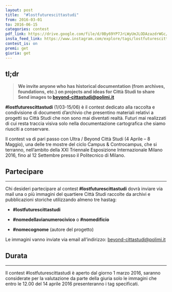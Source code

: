 ```yaml
---
layout: post
title:  "#lostfuturescittastudi"
from: 2016-03-01
to: 2016-06-15
categories: contest
pdf_link: https://drive.google.com/file/d/0By69YP7JrLWyUmJLODAzazdrWGc/view?usp=sharing
insta_feed_link: https://www.instagram.com/explore/tags/lostfuturescittastudi
contest_is: on
premi: get
giuria: get
---
```



tl;dr
---

> **We invite anyone who has historical documentation (from archives, foundations, etc.) on projects and ideas for Città Studi to share**
>**Send images to [beyond-cittastudi@polimi.it](mailto:beyond-cittastudi@polimi.it)**

**#lostfuturescittastudi** (1/03-15/06) è il contest dedicato alla raccolta e condivisione di documenti d’archivio che presentino materiali relativi a progetti su Città Studi che non sono mai diventati realtà. Futuri mai realizzati di cui resta traccia visiva solo nella documentazione cartografica che siamo riusciti a conservare.

Il contest va di pari passo con Ultra / Beyond Città Studi (4 Aprile – 8 Maggio), una delle tre mostre del ciclo Campus & Controcampus, che si terranno, nell’ambito della XXI Triennale Esposizione Internazionale Milano 2016, fino al 12 Settembre presso il Politecnico di Milano.

Partecipare
---
-----

Chi desideri partecipare al contest **#lostfuturescittastudi** dovrà inviare via mail una o più immagini del quartiere Città Studi raccolte da archivi e pubblicazioni storiche utilizzando almeno tre hastag:

- **#lostfuturescittastudi**

- **#nomedellavianumerocivico** o **#nomedificio**

- **#nomecognome** (autore del progetto)

Le immagini vanno inviate via email all’indirizzo: [beyond-cittastudi@polimi.it](mailto:beyond-cittastudi@polimi.it)

Durata
---
-----

Il contest #lostfuturescittastudi è aperto dal giorno 1 marzo 2016, saranno considerate per la valutazione da parte della giuria solo le immagini che entro le 12.00 del 14 aprile 2016 presenteranno i tag specificati.
